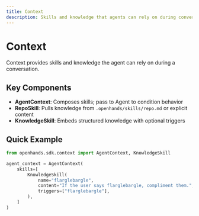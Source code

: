 ```yaml
---
title: Context
description: Skills and knowledge that agents can rely on during conversations. Provides repository context and structured knowledge.
---
```


# Context

Context provides skills and knowledge the agent can rely on during a conversation.

## Key Components

- **AgentContext**: Composes skills; pass to Agent to condition behavior
- **RepoSkill**: Pulls knowledge from `.openhands/skills/repo.md` or explicit content
- **KnowledgeSkill**: Embeds structured knowledge with optional triggers

## Quick Example

```python
from openhands.sdk.context import AgentContext, KnowledgeSkill

agent_context = AgentContext(
    skills=[
        KnowledgeSkill(
            name="flarglebargle",
            content="If the user says flarglebargle, compliment them.",
            triggers=["flarglebargle"],
        ),
    ]
)
```
